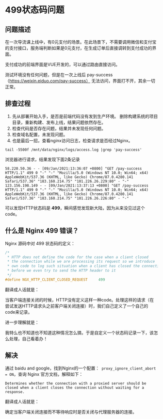 # 499状态码问题

## 问题描述
在一次导流课上线中，有0元支付的场景。在此场景下，不需要调用微信和支付宝的支付接口，服务端判断如果是0元支付，在生成订单后直接调转到支付成功的界面。

支付成功的前端界面是VUE开发的，可以通过路由直接访问。

测试环境没有任何问题，但是在一次上线后 pay-success（https://weixin.eiduo.com/pay-success） 无法访问，界面打不开，其余一切正常。

## 排查过程
1. 先从部署开始入手，是否是前端代码没有发到生产环境。
删除构建系统的项目目录，重新构建、发布上线，结果问题依然存在。
2. 检查代码是否存在问题，结果并未发现任何问题。
3. 检查域名配置，未发现问题。
4. 也是最后一招，查看nginx访问日志，检查请求是否经过Nginx。
```shell
tail -5500f /mnt/data/nginx/logs/access.log |grep 'pay-success'
```
浏览器进行请求，结果发现下面2条记录
```shell
58.220.50.36 - - [09/Jan/2021:13:36:07 +0800] "GET /pay-success HTTP/1.1" 499 0 "-" "-" "Mozilla/5.0 (Windows NT 10.0; Win64; x64) AppleWebKit/537.36 (KHTML, like Gecko) Chrome/87.0.4280.141 Safari/537.36" "183.160.214.75" "101.226.26.229:80" - "-"
123.156.198.149 - - [09/Jan/2021:13:37:13 +0800] "GET /pay-success HTTP/1.1" 499 0 "-" "-" "Mozilla/5.0 (Windows NT 10.0; Win64; x64) AppleWebKit/537.36 (KHTML, like Gecko) Chrome/87.0.4280.141 Safari/537.36" "183.160.214.75" "101.226.26.226:80" - "-"
```
可以发现HTTP状态码是 **499**，瞬间感觉发现新大陆，因为从来没见过这个code。

## 什么是 Nginx 499 错误？

Nginx 源码中对 499 状态码的定义：

```c
/*
 * HTTP does not define the code for the case when a client closed
 * the connection while we are processing its request so we introduce
 * own code to log such situation when a client has closed the connection
 * before we even try to send the HTTP header to it
 */
#define NGX_HTTP_CLIENT_CLOSED_REQUEST     499
```

翻译成人话就是：

当客户端连接关闭的时候，HTTP没有定义这样一种code。处理这样的请求（在尝试发送HTTP请求头之前客户端关闭连接）时，我们自己定义了一个自己的code来记录。

进一步理解就是：

我特么也不知道也不知道这种情况怎么搞，于是自定义一个状态码记录一下，该怎么处理，自己看着办！

## 解决

通过 baidu and google，找到Nginx的一个配置：` proxy_ignore_client_abort = ON`，查询 Nginx 官方文档，解释如下：

    Determines whether the connection with a proxied server should be closed when a client closes the connection without waiting for a response.
    
翻译成人话就是：

确定当客户端关闭连接而不等待响应时是否关闭与代理服务器的连接。







